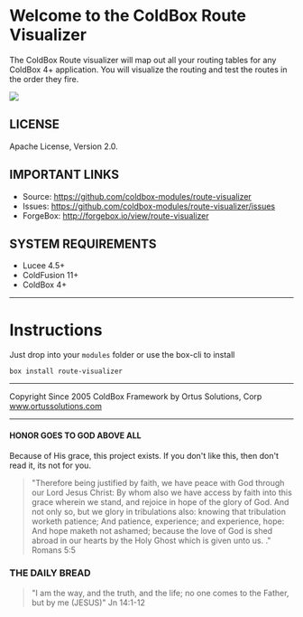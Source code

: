 # Welcome to the ColdBox Route Visualizer

The ColdBox Route visualizer will map out all your routing tables for any ColdBox 4+ application.  You will visualize the routing and test the routes in the order they fire.

<img src="https://github.com/coldbox-modules/route-visualizer/blob/master/route-visualizer.png?raw=true">

## LICENSE
Apache License, Version 2.0.

## IMPORTANT LINKS
- Source: https://github.com/coldbox-modules/route-visualizer
- Issues: https://github.com/coldbox-modules/route-visualizer/issues
- ForgeBox: http://forgebox.io/view/route-visualizer

## SYSTEM REQUIREMENTS
- Lucee 4.5+
- ColdFusion 11+
- ColdBox 4+

---

# Instructions
Just drop into your `modules` folder or use the box-cli to install

`box install route-visualizer`

********************************************************************************
Copyright Since 2005 ColdBox Framework by Ortus Solutions, Corp
www.ortussolutions.com
********************************************************************************
#### HONOR GOES TO GOD ABOVE ALL
Because of His grace, this project exists. If you don't like this, then don't read it, its not for you.

>"Therefore being justified by faith, we have peace with God through our Lord Jesus Christ:
By whom also we have access by faith into this grace wherein we stand, and rejoice in hope of the glory of God.
And not only so, but we glory in tribulations also: knowing that tribulation worketh patience;
And patience, experience; and experience, hope:
And hope maketh not ashamed; because the love of God is shed abroad in our hearts by the 
Holy Ghost which is given unto us. ." Romans 5:5

### THE DAILY BREAD
 > "I am the way, and the truth, and the life; no one comes to the Father, but by me (JESUS)" Jn 14:1-12